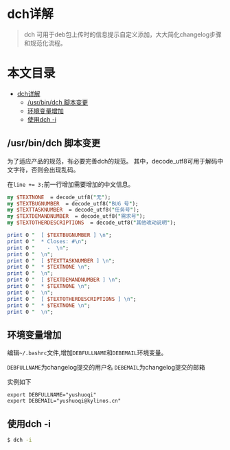 # dch详解
> dch 可用于deb包上传时的信息提示自定义添加，大大简化changelog步骤和规范化流程。

**本文目录**
=================

* [dch详解](#dch详解)
   * [/usr/bin/dch 脚本变更](#usrbindch-脚本变更)
   * [环境变量增加](#环境变量增加)
   * [使用dch -i](#使用dch--i)

## /usr/bin/dch 脚本变更
为了适应产品的规范，有必要完善dch的规范。
其中，decode_utf8可用于解码中文字符，否则会出现乱码。

在`line += 3;`前一行增加需要增加的中文信息。
```perl
my $TEXTNONE  = decode_utf8("无");
my $TEXTBUGNUMBER  = decode_utf8("BUG 号");
my $TEXTTASKNUMBER  = decode_utf8("任务号");
my $TEXTDEMANDNUMBER  = decode_utf8("需求号");
my $TEXTOTHERDESCRIPTIONS  = decode_utf8("其他改动说明");

print O "  [ $TEXTBUGNUMBER ] \n";
print O "  * Closes: #\n";
print O "    -  \n";
print O "  \n";
print O "  [ $TEXTTASKNUMBER ] \n";
print O "  * $TEXTNONE \n";
print O "  \n";
print O "  [ $TEXTDEMANDNUMBER ] \n";
print O "  * $TEXTNONE \n";
print O "  \n";
print O "  [ $TEXTOTHERDESCRIPTIONS ] \n";
print O "  * $TEXTNONE \n";
print O "  \n";
```

## 环境变量增加
编辑`~/.bashrc`文件,增加`DEBFULLNAME`和`DEBEMAIL`环境变量。

`DEBFULLNAME`为changelog提交的用户名
`DEBEMAIL`为changelog提交的邮箱

实例如下
```shell
export DEBFULLNAME="yushuoqi"
export DEBEMAIL="yushuoqi@kylinos.cn"
```

## 使用dch -i
```bash
$ dch -i
```
